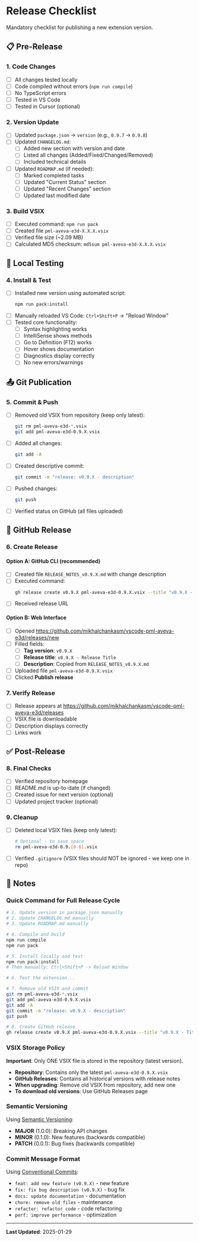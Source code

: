# Release Checklist

Mandatory checklist for publishing a new extension version.

## 📋 Pre-Release

### 1. Code Changes
- [ ] All changes tested locally
- [ ] Code compiled without errors (`npm run compile`)
- [ ] No TypeScript errors
- [ ] Tested in VS Code
- [ ] Tested in Cursor (optional)

### 2. Version Update
- [ ] Updated `package.json` -> `version` (e.g., `0.9.7` -> `0.9.8`)
- [ ] Updated `CHANGELOG.md`:
  - [ ] Added new section with version and date
  - [ ] Listed all changes (Added/Fixed/Changed/Removed)
  - [ ] Included technical details
- [ ] Updated `ROADMAP.md` (if needed):
  - [ ] Marked completed tasks
  - [ ] Updated "Current Status" section
  - [ ] Updated "Recent Changes" section
  - [ ] Updated last modified date

### 3. Build VSIX
- [ ] Executed command: `npm run pack`
- [ ] Created file `pml-aveva-e3d-X.X.X.vsix`
- [ ] Verified file size (~2.09 MB)
- [ ] Calculated MD5 checksum: `md5sum pml-aveva-e3d-X.X.X.vsix`

## 🔧 Local Testing

### 4. Install & Test
- [ ] Installed new version using automated script:
  ```bash
  npm run pack:install
  ```
- [ ] Manually reloaded VS Code: `Ctrl+Shift+P` → "Reload Window"
- [ ] Tested core functionality:
  - [ ] Syntax highlighting works
  - [ ] IntelliSense shows methods
  - [ ] Go to Definition (F12) works
  - [ ] Hover shows documentation
  - [ ] Diagnostics display correctly
  - [ ] No new errors/warnings

## 📤 Git Publication

### 5. Commit & Push
- [ ] Removed old VSIX from repository (keep only latest):
  ```bash
  git rm pml-aveva-e3d-*.vsix
  git add pml-aveva-e3d-0.9.X.vsix
  ```
- [ ] Added all changes:
  ```bash
  git add -A
  ```
- [ ] Created descriptive commit:
  ```bash
  git commit -m "release: v0.9.X - description"
  ```
- [ ] Pushed changes:
  ```bash
  git push
  ```
- [ ] Verified status on GitHub (all files uploaded)

## 🚀 GitHub Release

### 6. Create Release

#### Option A: GitHub CLI (recommended)
- [ ] Created file `RELEASE_NOTES_v0.9.X.md` with change description
- [ ] Executed command:
  ```bash
  gh release create v0.9.X pml-aveva-e3d-0.9.X.vsix --title "v0.9.X - Release Title" --notes-file RELEASE_NOTES_v0.9.X.md
  ```
- [ ] Received release URL

#### Option B: Web Interface
- [ ] Opened https://github.com/mikhalchankasm/vscode-pml-aveva-e3d/releases/new
- [ ] Filled fields:
  - [ ] **Tag version**: `v0.9.X`
  - [ ] **Release title**: `v0.9.X - Release Title`
  - [ ] **Description**: Copied from `RELEASE_NOTES_v0.9.X.md`
- [ ] Uploaded file `pml-aveva-e3d-0.9.X.vsix`
- [ ] Clicked **Publish release**

### 7. Verify Release
- [ ] Release appears at https://github.com/mikhalchankasm/vscode-pml-aveva-e3d/releases
- [ ] VSIX file is downloadable
- [ ] Description displays correctly
- [ ] Links work

## ✅ Post-Release

### 8. Final Checks
- [ ] Verified repository homepage
- [ ] README.md is up-to-date (if changed)
- [ ] Created issue for next version (optional)
- [ ] Updated project tracker (optional)

### 9. Cleanup
- [ ] Deleted local VSIX files (keep only latest):
  ```bash
  # Optional - to save space
  rm pml-aveva-e3d-0.9.[0-6].vsix
  ```
- [ ] Verified `.gitignore` (VSIX files should NOT be ignored - we keep one in repo)

## 📝 Notes

### Quick Command for Full Release Cycle

```bash
# 1. Update version in package.json manually
# 2. Update CHANGELOG.md manually
# 3. Update ROADMAP.md manually

# 4. Compile and build
npm run compile
npm run pack

# 5. Install locally and test
npm run pack:install
# Then manually: Ctrl+Shift+P -> Reload Window

# 6. Test the extension...

# 7. Remove old VSIX and commit
git rm pml-aveva-e3d-*.vsix
git add pml-aveva-e3d-0.9.X.vsix
git add -A
git commit -m "release: v0.9.X - description"
git push

# 8. Create GitHub release
gh release create v0.9.X pml-aveva-e3d-0.9.X.vsix --title "v0.9.X - Title" --notes-file RELEASE_NOTES_v0.9.X.md
```

### VSIX Storage Policy

**Important**: Only ONE VSIX file is stored in the repository (latest version).

- **Repository**: Contains only the latest `pml-aveva-e3d-0.9.X.vsix`
- **GitHub Releases**: Contains all historical versions with release notes
- **When upgrading**: Remove old VSIX from repository, add new one
- **To download old versions**: Use GitHub Releases page

### Semantic Versioning

Using [Semantic Versioning](https://semver.org/):
- **MAJOR** (1.0.0): Breaking API changes
- **MINOR** (0.1.0): New features (backwards compatible)
- **PATCH** (0.0.1): Bug fixes (backwards compatible)

### Commit Message Format

Using [Conventional Commits](https://www.conventionalcommits.org/):
- `feat: add new feature (v0.9.X)` - new feature
- `fix: fix bug description (v0.9.X)` - bug fix
- `docs: update documentation` - documentation
- `chore: remove old files` - maintenance
- `refactor: refactor code` - code refactoring
- `perf: improve performance` - optimization

---

**Last Updated**: 2025-01-29
